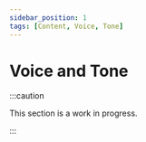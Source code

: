 ```yaml
---
sidebar_position: 1
tags: [Content, Voice, Tone]
---
```


# Voice and Tone

:::caution

This section is a work in progress.

:::
